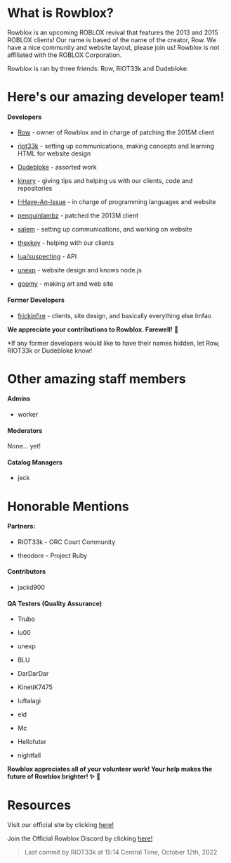 # What is Rowblox? 

Rowblox is an upcoming ROBLOX revival that features the 2013 and 2015 ROBLOX clients! Our name is based of the name of the creator, Row. We have a nice community and website layout, please join us! Rowblox is not affiliated with the ROBLOX Corporation.

Rowblox is ran by three friends: Row, RIOT33k and Dudebloke.

# Here's our amazing developer team!

#### Developers

- [Row](https://github.com/ROEvGABE) - owner of Rowblox and in charge of patching the 2015M client

- [riot33k](https://github.com/riot33k) - setting up communications, making concepts and learning HTML for website design

- [Dudebloke](https://github.com/Bounceysteve99) - assorted work

- [kinery](https://github.com/kineryy) - giving tips and helping us with our clients, code and repositories

- [I-Have-An-Issue](https://github.com/I-Have-An-Issue) - in charge of programming languages and website

- [penguinlambz](https://github.com/penguinlambz) - patched the 2013M client

- [salem](https://github.com/idksalem) - setting up communications, and working on website

- [thexkey](https://github.com/samdisk11) - helping with our clients

- [lua/suspecting](https://github.com/suspecting) - API

- [unexp](https://github.com/unexp) - website design and knows node.js

- [goomy](https://github.com/MarkMrGamer) - making art and web site

#### Former Developers

- [frickinfire](https://github.com/frickinfire) - clients, site design, and basically everything else lmfao

**We appreciate your contributions to Rowblox. Farewell!** 💙

*If any former developers would like to have their names hidden, let Row, RIOT33k or Dudebloke know!

# Other amazing staff members

#### Admins

- worker

#### Moderators

None... yet!

#### Catalog Managers

- jeck


# Honorable Mentions

#### Partners:

- RIOT33k - ORC Court Community

- theodore - Project Ruby

#### Contributors

- jackd900

#### QA Testers (Quality Assurance)

- Trubo

- lu00

- unexp

- BLU

- DarDarDar

- KinetiK7475

- luftalagi

- eld

- Mc

- Hellofuter

- nightfall

**Rowblox appreciates all of your volunteer work! Your help makes the future of Rowblox brighter! ✨** 💙

# Resources

Visit our official site by clicking [here!](https://rowblx.xyz)

Join the Official Rowblox Discord by clicking [here!](https://discord.gg/mbXanczQqu)

> Last commit by RIOT33k at 15:14 Central Time, October 12th, 2022
